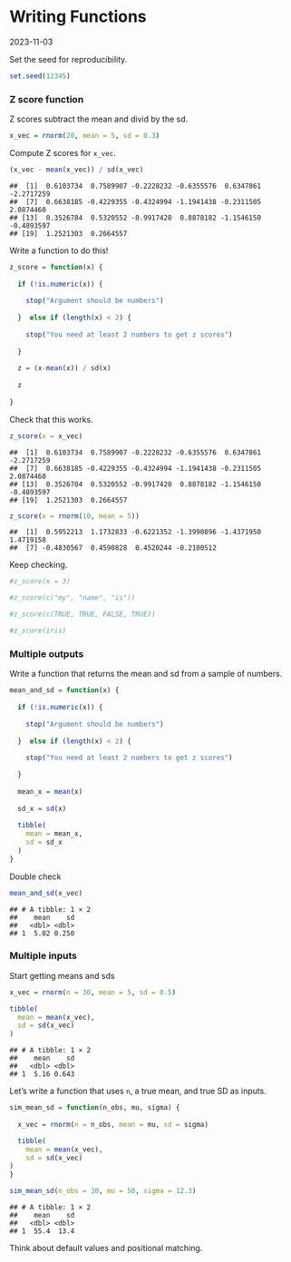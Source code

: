 Writing Functions
================
2023-11-03

Set the seed for reproducibility.

``` r
set.seed(12345)
```

### Z score function

Z scores subtract the mean and divid by the sd.

``` r
x_vec = rnorm(20, mean = 5, sd = 0.3)
```

Compute Z scores for `x_vec`.

``` r
(x_vec - mean(x_vec)) / sd(x_vec)
```

    ##  [1]  0.6103734  0.7589907 -0.2228232 -0.6355576  0.6347861 -2.2717259
    ##  [7]  0.6638185 -0.4229355 -0.4324994 -1.1941438 -0.2311505  2.0874460
    ## [13]  0.3526784  0.5320552 -0.9917420  0.8878182 -1.1546150 -0.4893597
    ## [19]  1.2521303  0.2664557

Write a function to do this!

``` r
z_score = function(x) {
  
  if (!is.numeric(x)) {
    
    stop("Argument should be numbers")
    
  }  else if (length(x) < 2) {
    
    stop("You need at least 2 numbers to get z scores")
    
  }
  
  z = (x-mean(x)) / sd(x) 
 
  z
 
}
```

Check that this works.

``` r
z_score(x = x_vec)
```

    ##  [1]  0.6103734  0.7589907 -0.2228232 -0.6355576  0.6347861 -2.2717259
    ##  [7]  0.6638185 -0.4229355 -0.4324994 -1.1941438 -0.2311505  2.0874460
    ## [13]  0.3526784  0.5320552 -0.9917420  0.8878182 -1.1546150 -0.4893597
    ## [19]  1.2521303  0.2664557

``` r
z_score(x = rnorm(10, mean = 5))
```

    ##  [1]  0.5952213  1.1732833 -0.6221352 -1.3990896 -1.4371950  1.4719158
    ##  [7] -0.4830567  0.4590828  0.4520244 -0.2100512

Keep checking.

``` r
#z_score(x = 3)

#z_score(c("my", "name", "is"))

#z_score(c(TRUE, TRUE, FALSE, TRUE))

#z_score(iris)
```

### Multiple outputs

Write a function that returns the mean and sd from a sample of numbers.

``` r
mean_and_sd = function(x) {
  
  if (!is.numeric(x)) {
    
    stop("Argument should be numbers")
    
  }  else if (length(x) < 2) {
    
    stop("You need at least 2 numbers to get z scores")
    
  }
  
  mean_x = mean(x)
  
  sd_x = sd(x)
  
  tibble(
    mean = mean_x,
    sd = sd_x
  )
}
```

Double check

``` r
mean_and_sd(x_vec)
```

    ## # A tibble: 1 × 2
    ##    mean    sd
    ##   <dbl> <dbl>
    ## 1  5.02 0.250

### Multiple inputs

Start getting means and sds

``` r
x_vec = rnorm(n = 30, mean = 5, sd = 0.5)

tibble(
  mean = mean(x_vec),
  sd = sd(x_vec)
)
```

    ## # A tibble: 1 × 2
    ##    mean    sd
    ##   <dbl> <dbl>
    ## 1  5.16 0.643

Let’s write a function that uses `n`, a true mean, and true SD as
inputs.

``` r
sim_mean_sd = function(n_obs, mu, sigma) {
  
  x_vec = rnorm(n = n_obs, mean = mu, sd = sigma)

  tibble(
    mean = mean(x_vec),
    sd = sd(x_vec)
)
}

sim_mean_sd(n_obs = 30, mu = 50, sigma = 12.3)
```

    ## # A tibble: 1 × 2
    ##    mean    sd
    ##   <dbl> <dbl>
    ## 1  55.4  13.4

Think about default values and positional matching.
